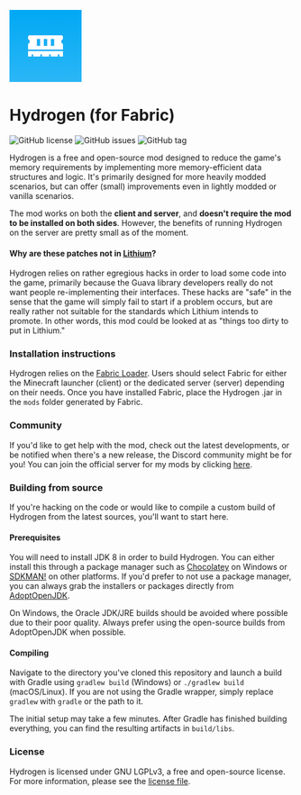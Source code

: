 ![Project icon](src/main/resources/assets/hydrogen/icon.png?raw=true)

# Hydrogen (for Fabric)
![GitHub license](https://img.shields.io/github/license/jellysquid3/hydrogen-fabric.svg)
![GitHub issues](https://img.shields.io/github/issues/jellysquid3/hydrogen-fabric.svg)
![GitHub tag](https://img.shields.io/github/tag/jellysquid3/hydrogen-fabric.svg)

Hydrogen is a free and open-source mod designed to reduce the game's memory requirements by implementing more
memory-efficient data structures and logic. It's primarily designed for more heavily modded scenarios, but can
offer (small) improvements even in lightly modded or vanilla scenarios.

The mod works on both the **client and server**, and **doesn't require the mod to be installed
on both sides**. However, the benefits of running Hydrogen on the server are pretty small as of the moment.

#### Why are these patches not in [Lithium](https://github.com/jellysquid3/lithium-fabric)?

Hydrogen relies on rather egregious hacks in order to load some code into the game, primarily because the Guava
library developers really do not want people re-implementing their interfaces. These hacks are "safe" in the sense
that the game will simply fail to start if a problem occurs, but are really rather not suitable for the standards
which Lithium intends to promote. In other words, this mod could be looked at as "things too dirty to put in Lithium."

### Installation instructions

Hydrogen relies on the [Fabric Loader](https://fabricmc.net/use). Users should select Fabric for either the Minecraft launcher (client) or
the dedicated server (server) depending on their needs.
Once you have installed Fabric, place the Hydrogen .jar in the `mods` folder generated by Fabric.

### Community

If you'd like to get help with the mod, check out the latest developments, or be notified when there's a new release,
the Discord community might be for you! You can join the official server for my mods by clicking
[here](https://jellysquid.me/discord).

### Building from source

If you're hacking on the code or would like to compile a custom build of Hydrogen from the latest sources, you'll want
to start here.

#### Prerequisites

You will need to install JDK 8 in order to build Hydrogen. You can either install this through a package manager such as
[Chocolatey](https://chocolatey.org/) on Windows or [SDKMAN!](https://sdkman.io/) on other platforms. If you'd prefer to
not use a package manager, you can always grab the installers or packages directly from
[AdoptOpenJDK](https://adoptopenjdk.net/).

On Windows, the Oracle JDK/JRE builds should be avoided where possible due to their poor quality. Always prefer using
the open-source builds from AdoptOpenJDK when possible.

#### Compiling

Navigate to the directory you've cloned this repository and launch a build with Gradle using `gradlew build` (Windows)
or `./gradlew build` (macOS/Linux). If you are not using the Gradle wrapper, simply replace `gradlew` with `gradle`
or the path to it.

The initial setup may take a few minutes. After Gradle has finished building everything, you can find the resulting
artifacts in `build/libs`.

### License

Hydrogen is licensed under GNU LGPLv3, a free and open-source license. For more information, please see the
[license file](https://github.com/jellysquid3/hydrogen-fabric/blob/1.16.x/dev/LICENSE.txt).
